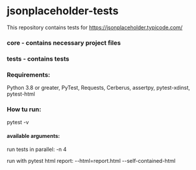 # jsonplaceholder-tests
This repository contains tests for https://jsonplaceholder.typicode.com/

### core - contains necessary project files
### tests - contains tests

### Requirements:
Python 3.8 or greater, PyTest, Requests, Cerberus, assertpy, pytest-xdinst,
pytest-html 

### How tu run:
pytest -v

#### available arguments:
run tests in parallel: -n 4

run with pytest html report: --html=report.html --self-contained-html

